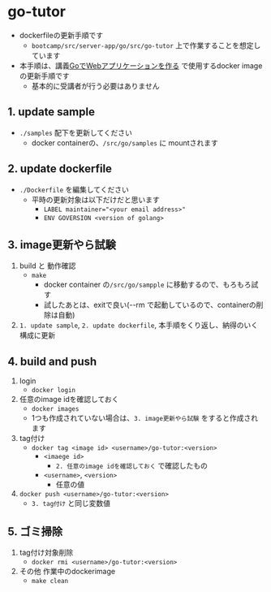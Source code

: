 # go-tutor

* dockerfileの更新手順です
	* `bootcamp/src/server-app/go/src/go-tutor` 上で作業することを想定しています
* 本手順は、講義[GoでWebアプリケーションを作る](../../) で使用するdocker imageの更新手順です
	* 基本的に受講者が行う必要はありません

## 1. update sample
* `./samples` 配下を更新してください
	* docker containerの、`/src/go/samples` に mountされます

## 2. update dockerfile
* `./Dockerfile` を編集してください
	* 平時の更新対象は以下だけだと思います
		* `LABEL maintainer="<your email address>"`
		* `ENV GOVERSION <version of golang>`

## 3. image更新やら試験
1. build と 動作確認
	* `make`
		* docker container の`/src/go/sampple` に移動するので、もろもろ試す
		* 試したあとは、exitで良い(--rm で起動しているので、containerの削除は自動)
1. `1. update sample`, `2. update dockerfile`, 本手順をくり返し、納得のいく構成に更新

## 4. build and push
1. login
	* `docker login`
2. 任意のimage idを確認しておく
	* `docker images`
	* 1つも作成されていない場合は、`3. image更新やら試験` をすると作成されます
3. tag付け
	* `docker tag <image id> <username>/go-tutor:<version>`
		* `<imaege id>`
			* `2. 任意のimage idを確認しておく` で確認したもの
		* `<username>`, `<version>`
			* 任意の値
2. `docker push <username>/go-tutor:<version>`
	* `3. tag付け` と同じ変数値

## 5. ゴミ掃除
1. tag付け対象削除
	* `docker rmi <username>/go-tutor:<version>`
2. その他 作業中のdockerimage
	* `make clean`
